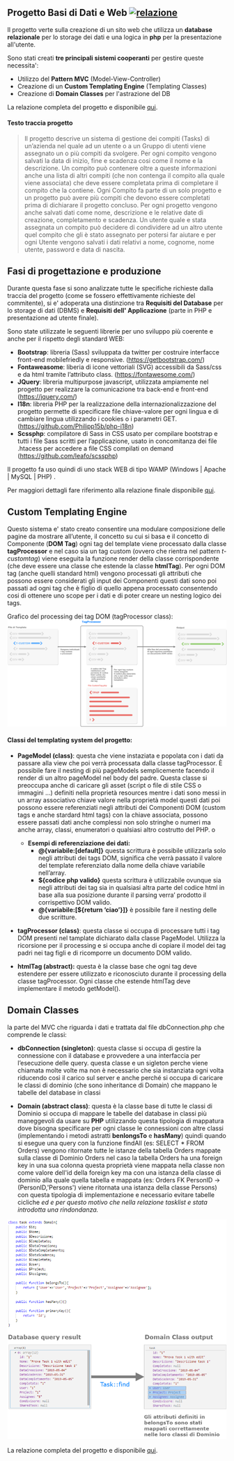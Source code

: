## Progetto Basi di Dati e Web [![relazione](https://img.shields.io/badge/relazione-disponibile%20in%20pdf-brightgreen)](https://github.com/darkimage/Universita-Basididati/raw/master/documents/basi_di_dati.pdf)
Il progetto verte sulla creazione di un sito web che utilizza un **database relazionale** per lo storage dei dati e una logica in **php** per la presentazione all'utente.

Sono stati creati **tre principali sistemi cooperanti** per gestire queste necessita':

 - Utilizzo del **Pattern MVC** (Model-View-Controller)
 - Creazione di un **Custom Templating Engine** (Templating Classes)
 - Creazione di **Domain Classes** per l'astrazione del DB

La relazione completa del progetto e disponibile [qui](https://github.com/darkimage/Universita-Basididati/raw/master/documents/basi_di_dati.pdf).

#### Testo traccia progetto

> Il progetto descrive un sistema di gestione dei compiti (Tasks) di
> un’azienda nel quale ad un utente o a un Gruppo di utenti viene
> assegnato un o più compiti da svolgere. Per ogni compito vengono
> salvati la data di inizio, fine e scadenza cosi come il nome e la
> descrizione. Un compito può contenere oltre a queste informazioni
> anche una lista di altri compiti (che non contenga il compito alla
> quale viene associata) che deve essere completata prima di completare
> il compito che la contiene. Ogni Compito fa parte di un solo progetto
> e un progetto può avere più compiti che devono essere completati prima
> di dichiarare il progetto concluso. Per ogni progetto vengono anche
> salvati dati come nome, descrizione e le relative date di creazione,
> completamento e scadenza. Un utente quale e stata assegnata un compito
> può decidere di condividere ad un altro utente quel compito che gli è
> stato assegnato per potersi far aiutare e per ogni Utente vengono
> salvati i dati relativi a nome, cognome, nome utente, password e data
> di nascita.

## Fasi di progettazione e produzione
Durante questa fase si sono analizzate tutte le specifiche richieste dalla traccia del progetto (come se fossero effettivamente richieste del commitente), si e' adoperata una distinzione tra **Requisiti del Database** per lo storage di dati (DBMS) e **Requisiti dell' Applicazione** (parte in PHP e presentazione ad utente finale).

Sono state utilizzate le seguenti librerie per uno sviluppo più coerente e anche per il rispetto degli standard WEB: 

 - **Bootstrap**: libreria (Sass) sviluppata da twitter per costruire interfacce front-end mobilefriedly e responsive. (https://getbootstrap.com/) 
 - **Fontaweasome**: liberia di icone vettoriali (SVG) accessibili da Sass/css e da html tramite l’attributo class. (https://fontawesome.com/) 
 - **JQuery**: libreria multipurpose javascript, utilizzata ampiamente nel progetto per realizzare la comunicazione tra back-end e front-end (https://jquery.com/) 
 -  **I18n**: libreria PHP per la realizzazione della internazionalizzazione del progetto permette di specificare file chiave-valore per ogni lingua e di cambiare lingua utilizzando i cookies o i parametri GET. (https://github.com/Philipp15b/php-i18n)
 - **Scssphp**: compilatore di Sass in CSS usato per compilare bootstrap e tutti i file Sass scritti per l’applicazione, usato in concomitanza dei file .htacess per accedere a file CSS compilati on demand (https://github.com/leafo/scssphp)

 Il progetto fa uso quindi di uno stack WEB di tipo WAMP (Windows | Apache | MySQL | PHP) .

Per maggiori dettagli fare riferimento alla relazione finale disponibile [qui](https://github.com/darkimage/Universita-Basididati/raw/master/documents/basi_di_dati.pdf).

## Custom Templating Engine
Questo sistema e' stato creato consentire una modulare composizione delle pagine da mostrare all’utente, il concetto su cui si basa e il concetto di Componente (**DOM Tag**) ogni tag del template viene processato dalla classe **tagProcessor** e nel caso sia un tag custom (ovvero che rientra nel pattern *t-customtag*) viene eseguita la funzione render della classe corrispondente (che deve essere una classe che estende la classe **htmlTag**). Per ogni DOM tag (anche quelli standard html) vengono processati gli attributi che possono essere considerati gli input dei Componenti questi dati sono poi passati ad ogni tag che è figlio di quello appena processato consentendo cosi di ottenere uno scope per i dati e di poter creare un nesting logico dei tags. 

Grafico del processing dei tag DOM (tagProcessor class):
![templating_scheme](https://github.com/darkimage/Universita-Basididati/raw/master/documents/images/templating_sceheme.png)

#### Classi del templating system del progetto:
 - **PageModel (class)**: questa che viene instaziata e popolata con i dati da passare alla view che poi verrà processata dalla classe tagProcessor. È possibile fare il nesting di più pageModels semplicemente facendo il render di un altro pageModel nel body del padre. Questa classe si preoccupa anche di caricare gli asset (script o file di stile CSS o immagini …) definiti nella proprietà resources mentre i dati sono messi in un array associativo chiave valore nella proprietà model questi dati poi possono essere referenziati negli attributi dei Componenti DOM (custom tags e anche stardard html tags) con la chiave associata, possono essere passati dati anche complessi non solo stringhe o numeri ma anche array, classi, enumeratori o qualsiasi altro costrutto del PHP. o 
	 - **Esempi di referenziazione dei dati:** 
		 -  **@{variabile:[default]}** questa scrittura è possibile utilizzarla solo negli attributi dei tags DOM, significa che verrà passato il valore del template referenziato dalla nome della chiave variabile nell’array. 
		 -  **${codice php valido}** questa scrittura è utilizzabile ovunque sia negli attributi dei tag sia in qualsiasi altra parte del codice html in base alla sua posizione durante il parsing verra’ prodotto il corrispettivo DOM valido. 
		 -  **@{variabile:[${return ‘ciao’}]}** è possibile fare il nesting delle due scritture.
 
 - **tagProcessor (class)**: questa classe si occupa di processare tutti i tag DOM presenti nel tamplate dichiarato dalla classe PageModel. Utilizza la ricorsione per il processing e si occupa anche di copiare il model dei tag padri nei tag figli e di ricomporre un documento DOM valido. 
 
 -  **htmlTag (abstract):** questa è la classe base che ogni tag deve estendere per essere utilizzato e riconosciuto durante il processing della classe tagProcessor. Ogni classe che estende htmlTag deve implementare il metodo getModel().

## Domain Classes
la parte del MVC che riguarda i dati e trattata dal file dbConnection.php che comprende le classi: 

 - **dbConnection (singleton)**: questa classe si occupa di gestire la connessione con il database e provvedere a una interfaccia per l’esecuzione delle query. questa classe e un sigleton perche viene chiamata molte volte ma non è necessario che sia instanziata ogni volta riducendo così il carico sul server e anche perché si occupa di caricare le classi di dominio (che sono inheritance di Domain) che mappano le tabelle del database in classi 
 
 - **Domain (abstract class)**: questa è la classe base di tutte le classi di Dominio si occupa di mappare le tabelle del database in classi più maneggevoli da usare su **PHP** utilizzando questa tipologia di mappatura dove bisogna specificare per ogni classe le connessioni con altre classi (implementando i metodi astratti **benlongsTo** e **hasMany**) quindi quando si esegue una query con la funzione findAll (es: SELECT * FROM Orders) vengono ritornate tutte le istanze della tabella Orders mappate sulla classe di Dominio Orders nel caso la tabella Orders ha una foreign key in una sua colonna questa proprietà viene mappata nella classe non come valore dell'id della foreign key ma con una istanza della classe di dominio alla quale quella tabella e mappata (es: Orders FK PersonID -> (PersonID,'Persons') viene ritornata una istanza della classe Persons) con questa tipologia di implementazione e necessario evitare tabelle cicliche *ed e per questo motivo che nella relazione tasklist e stata introdotta una rindondanza.*

![enter image description here](https://github.com/darkimage/Universita-Basididati/raw/master/documents/images/domain_example.png)

La relazione completa del progetto e disponibile [qui](https://github.com/darkimage/Universita-Basididati/raw/master/documents/basi_di_dati.pdf).
